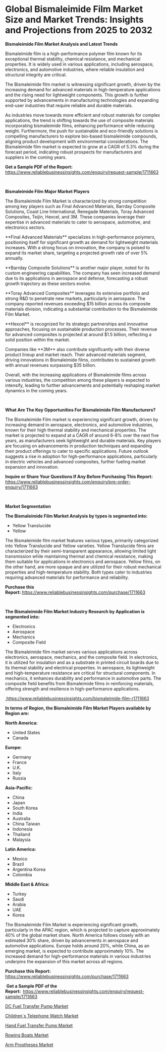 <p><h1>Global Bismaleimide Film Market Size and Market Trends: Insights and Projections from 2025 to 2032</h1></p><p><strong>Bismaleimide Film Market Analysis and Latest Trends</strong></p>
<p><p>Bismaleimide film is a high-performance polymer film known for its exceptional thermal stability, chemical resistance, and mechanical properties. It is widely used in various applications, including aerospace, electronics, and automotive industries, where reliable insulation and structural integrity are critical. </p><p>The Bismaleimide film market is witnessing significant growth, driven by the increasing demand for advanced materials in high-temperature applications and the rising need for lightweight components. This growth is further supported by advancements in manufacturing technologies and expanding end-user industries that require reliable and durable materials. </p><p>As industries move towards more efficient and robust materials for complex applications, the trend is shifting towards the use of composite materials incorporating bismaleimide films, enhancing performance while reducing weight. Furthermore, the push for sustainable and eco-friendly solutions is compelling manufacturers to explore bio-based bismaleimide compounds, aligning product development with environmental considerations. The Bismaleimide film market is expected to grow at a CAGR of 5.3% during the forecast period, indicating robust prospects for manufacturers and suppliers in the coming years.</p></p>
<p><strong>Get a Sample PDF of the Report:&nbsp;</strong> <a href="https://www.reliablebusinessinsights.com/enquiry/request-sample/1711663?utm_campaign=96&utm_medium=2&utm_source=Github&utm_content=ia&utm_term=27032025&utm_id=bismaleimide-film">https://www.reliablebusinessinsights.com/enquiry/request-sample/1711663</a></p>
<p>&nbsp;</p>
<p><strong>Bismaleimide Film Major Market Players</strong></p>
<p><p>The Bismaleimide Film Market is characterized by strong competition among key players such as Final Advanced Materials, Barrday Composite Solutions, Coast Line International, Renegade Materials, Toray Advanced Composites, Teijin, Hexcel, and 3M. These companies leverage their expertise in advanced materials to cater to aerospace, automotive, and electronics sectors.</p><p>**Final Advanced Materials** specializes in high-performance polymers, positioning itself for significant growth as demand for lightweight materials increases. With a strong focus on innovation, the company is poised to expand its market share, targeting a projected growth rate of over 5% annually.</p><p>**Barrday Composite Solutions** is another major player, noted for its custom engineering capabilities. The company has seen increased demand due to its applications in aerospace and defense, forecasting a robust growth trajectory as these sectors evolve.</p><p>**Toray Advanced Composites** leverages its extensive portfolio and strong R&D to penetrate new markets, particularly in aerospace. The company reported revenues exceeding $15 billion across its composite materials division, indicating a substantial contribution to the Bismaleimide Film Market.</p><p>**Hexcel** is recognized for its strategic partnerships and innovative approaches, focusing on sustainable production processes. Their revenue for advanced composites is projected at around $1.5 billion, reflecting a solid position within the market.</p><p>Companies like **3M** also contribute significantly with their diverse product lineup and market reach. Their advanced materials segment, driving innovations in Bismaleimide films, contributes to sustained growth with annual revenues surpassing $35 billion.</p><p>Overall, with the increasing applications of Bismaleimide films across various industries, the competition among these players is expected to intensify, leading to further advancements and potentially reshaping market dynamics in the coming years.</p></p>
<p>&nbsp;</p>
<p><strong>What Are The Key Opportunities For Bismaleimide Film Manufacturers?</strong></p>
<p><p>The Bismaleimide Film market is experiencing significant growth, driven by increasing demand in aerospace, electronics, and automotive industries, known for their high thermal stability and mechanical properties. The market is projected to expand at a CAGR of around 6-8% over the next five years, as manufacturers seek lightweight and durable materials. Key players are focusing on advancements in production techniques and expanding their product offerings to cater to specific applications. Future outlook suggests a rise in adoption for high-performance applications, particularly in electric vehicles and advanced composites, further fueling market expansion and innovation.</p></p>
<p><strong>Inquire or Share Your Questions If Any Before Purchasing This Report:</strong> <a href="https://www.reliablebusinessinsights.com/enquiry/pre-order-enquiry/1711663?utm_campaign=96&utm_medium=2&utm_source=Github&utm_content=ia&utm_term=27032025&utm_id=bismaleimide-film">https://www.reliablebusinessinsights.com/enquiry/pre-order-enquiry/1711663</a></p>
<p>&nbsp;</p>
<p><strong>Market Segmentation</strong></p>
<p><strong>The Bismaleimide Film Market Analysis by types is segmented into:</strong></p>
<p><ul><li>Yellow Translucide</li><li>Yellow</li></ul></p>
<p><p>The Bismaleimide film market features various types, primarily categorized into Yellow Translucide and Yellow varieties. Yellow Translucide films are characterized by their semi-transparent appearance, allowing limited light transmission while maintaining thermal and chemical resistance, making them suitable for applications in electronics and aerospace. Yellow films, on the other hand, are more opaque and are utilized for their robust mechanical properties and high-temperature stability. Both types cater to industries requiring advanced materials for performance and reliability.</p></p>
<p><strong>Purchase this Report:&nbsp;</strong><a href="https://www.reliablebusinessinsights.com/purchase/1711663?utm_campaign=96&utm_medium=2&utm_source=Github&utm_content=ia&utm_term=27032025&utm_id=bismaleimide-film">https://www.reliablebusinessinsights.com/purchase/1711663</a></p>
<p>&nbsp;</p>
<p><strong>The Bismaleimide Film Market Industry Research by Application is segmented into:</strong></p>
<p><ul><li>Electronics</li><li>Aerospace</li><li>Mechanics</li><li>Composite Field</li></ul></p>
<p><p>The Bismaleimide film market serves various applications across electronics, aerospace, mechanics, and the composite field. In electronics, it is utilized for insulation and as a substrate in printed circuit boards due to its thermal stability and electrical properties. In aerospace, its lightweight and high-temperature resistance are critical for structural components. In mechanics, it enhances durability and performance in automotive parts. The composite field benefits from Bismaleimide films in reinforcing materials, offering strength and resilience in high-performance applications.</p></p>
<p><a href="https://www.reliablebusinessinsights.com/bismaleimide-film-r1711663?utm_campaign=96&utm_medium=2&utm_source=Github&utm_content=ia&utm_term=27032025&utm_id=bismaleimide-film">&nbsp;https://www.reliablebusinessinsights.com/bismaleimide-film-r1711663</a></p>
<p><strong>In terms of Region, the Bismaleimide Film Market Players available by Region are:</strong></p>
<p>
    <p> <strong> North America: </strong>
        <ul>
            <li>United States</li>
            <li>Canada</li>
        </ul>
        </p> 
    <p> <strong> Europe: </strong>
        <ul>
            <li>Germany</li>
            <li>France</li>
            <li>U.K.</li>
            <li>Italy</li>
            <li>Russia</li>
        </ul>
        </p> 
    <p> <strong> Asia-Pacific: </strong>
        <ul>
            <li>China</li>
            <li>Japan</li>
            <li>South Korea</li>
            <li>India</li>
            <li>Australia</li>
            <li>China Taiwan</li>
            <li>Indonesia</li>
            <li>Thailand</li>
            <li>Malaysia</li>
        </ul>
        </p> 
    <p> <strong> Latin America: </strong>
        <ul>
            <li>Mexico</li>
            <li>Brazil</li>
            <li>Argentina Korea</li>
            <li>Colombia</li>
        </ul>
        </p> 
    <p> <strong> Middle East & Africa: </strong>
        <ul>
            <li>Turkey</li>
            <li>Saudi</li>
            <li>Arabia</li>
            <li>UAE</li>
            <li>Korea</li>
        </ul>
    </p>
    </p>
<p><p>The Bismaleimide Film Market is experiencing significant growth, particularly in the APAC region, which is projected to capture approximately 40% of the global market share. North America follows closely with an estimated 30% share, driven by advancements in aerospace and automotive applications. Europe holds around 20%, while China, as an emerging market, is expected to contribute approximately 10%. The increased demand for high-performance materials in various industries underpins the expansion of this market across all regions.</p></p>
<p><strong>Purchase this Report: </strong><a href="https://www.reliablebusinessinsights.com/purchase/1711663?utm_campaign=96&utm_medium=2&utm_source=Github&utm_content=ia&utm_term=27032025&utm_id=bismaleimide-film">https://www.reliablebusinessinsights.com/purchase/1711663</a></p>
<p>&nbsp;<strong>Get a Sample PDF of the Report:&nbsp;&nbsp;</strong><a href="https://www.reliablebusinessinsights.com/enquiry/request-sample/1711663?utm_campaign=96&utm_medium=2&utm_source=Github&utm_content=ia&utm_term=27032025&utm_id=bismaleimide-film">https://www.reliablebusinessinsights.com/enquiry/request-sample/1711663</a></p>
<p><strong></strong></p>
<p><p><a href="https://github.com/duskodazzi34/Market-Research-Report-List-1/blob/main/dc-fuel-transfer-pump-market.md?utm_campaign=96&utm_medium=2&utm_source=Github&utm_content=ia&utm_term=27032025&utm_id=bismaleimide-film">DC Fuel Transfer Pump Market</a></p><p><a href="https://github.com/daddskokenk4/Market-Research-Report-List-1/blob/main/childrens-telephone-watch-market.md?utm_campaign=96&utm_medium=2&utm_source=Github&utm_content=ia&utm_term=27032025&utm_id=bismaleimide-film">Children`s Telephone Watch Market</a></p><p><a href="https://github.com/drevertevell/Market-Research-Report-List-1/blob/main/hand-fuel-transfer-pump-market.md?utm_campaign=96&utm_medium=2&utm_source=Github&utm_content=ia&utm_term=27032025&utm_id=bismaleimide-film">Hand Fuel Transfer Pump Market</a></p><p><a href="https://github.com/forttgoddym7/Market-Research-Report-List-1/blob/main/rowing-boats-market.md?utm_campaign=96&utm_medium=2&utm_source=Github&utm_content=ia&utm_term=27032025&utm_id=bismaleimide-film">Rowing Boats Market</a></p><p><a href="https://github.com/kabotcaddoub/Market-Research-Report-List-1/blob/main/arm-prostheses-market.md?utm_campaign=96&utm_medium=2&utm_source=Github&utm_content=ia&utm_term=27032025&utm_id=bismaleimide-film">Arm Prostheses Market</a></p></p>